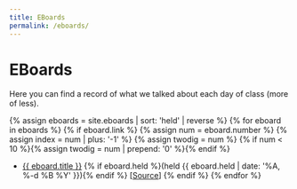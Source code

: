 ```yaml
---
title: EBoards
permalink: /eboards/
---
```

# EBoards
Here you can find a record of what we talked about each day of class
(more of less).

{% assign eboards = site.eboards | sort: 'held' | reverse %}
{% for eboard in eboards %}
  {% if eboard.link %}
  {% assign num = eboard.number %}
  {% assign index = num | plus: '-1' %}
  {% assign twodig = num %}
  {% if num < 10 %}{% assign twodig = num | prepend: '0' %}{% endif %}
  * <a href="{{ site.baseurl }}{{ eboard.id }}">{{ eboard.title }}</a> 
  {% if eboard.held %}(held {{ eboard.held | date: '%A, %-d %B %Y' }}){% endif %} [<a href="{{ site.baseurl}}{{ eboard.id }}.md">Source</a>]
  {% endif %}
{% endfor %}
